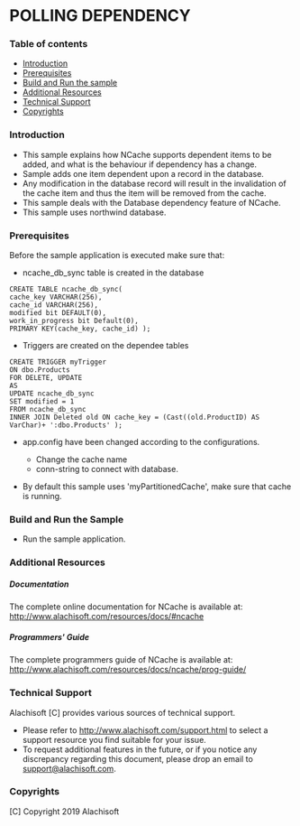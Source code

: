 # POLLING DEPENDENCY

### Table of contents

* [Introduction](#introduction)
* [Prerequisites](#prerequisites)
* [Build and Run the sample](#build-and-run-the-sample)
* [Additional Resources](#additional-resources)
* [Technical Support](#technical-support)
* [Copyrights](#copyrights)

### Introduction

- This sample explains how NCache supports dependent items to be added, and what is the behaviour if dependency has a change.
- Sample adds one item dependent upon a record in the database.
- Any modification in the database record will result in the invalidation of the cache item and thus the item will be removed from the cache.
- This sample deals with the Database dependency feature of NCache.
- This sample uses northwind database. 
	
### Prerequisites

Before the sample application is executed make sure that:

- ncache_db_sync table is created in the database
```
CREATE TABLE ncache_db_sync(
cache_key VARCHAR(256),
cache_id VARCHAR(256),
modified bit DEFAULT(0),
work_in_progress bit Default(0),
PRIMARY KEY(cache_key, cache_id) );
```
- Triggers are created on the dependee tables
```
CREATE TRIGGER myTrigger
ON dbo.Products
FOR DELETE, UPDATE
AS
UPDATE ncache_db_sync
SET modified = 1
FROM ncache_db_sync
INNER JOIN Deleted old ON cache_key = (Cast((old.ProductID) AS VarChar)+ ':dbo.Products' );
```
- app.config have been changed according to the configurations. 
	- Change the cache name 
	- conn-string to connect with database.
	
- By default this sample uses 'myPartitionedCache', make sure that cache is running. 

### Build and Run the Sample
    
- Run the sample application.

### Additional Resources

##### Documentation
The complete online documentation for NCache is available at:
http://www.alachisoft.com/resources/docs/#ncache

##### Programmers' Guide
The complete programmers guide of NCache is available at:
http://www.alachisoft.com/resources/docs/ncache/prog-guide/

### Technical Support

Alachisoft [C] provides various sources of technical support. 

- Please refer to http://www.alachisoft.com/support.html to select a support resource you find suitable for your issue.
- To request additional features in the future, or if you notice any discrepancy regarding this document, please drop an email to [support@alachisoft.com](mailto:support@alachisoft.com).

### Copyrights

[C] Copyright 2019 Alachisoft 